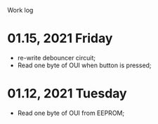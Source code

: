 Work log

# 01.15, 2021 Friday
* re-write debouncer circuit;
* Read one byte of OUI when button is pressed;

# 01.12, 2021 Tuesday
* Read one byte of OUI from EEPROM;
